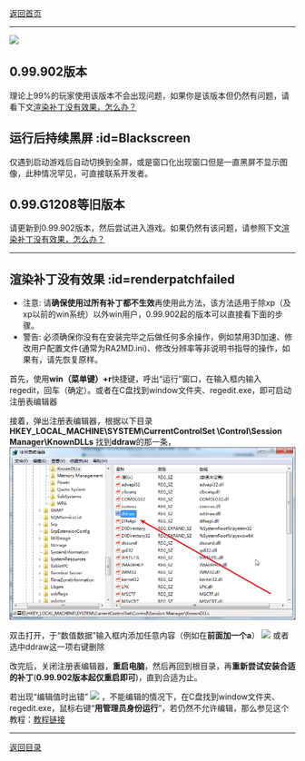[返回首页](./index.md)

***
 ![](./jiaocheng11.jpg)

## 0.99.902版本
理论上99%的玩家使用该版本不会出现问题，如果你是该版本但仍然有问题，请看下文[渲染补丁没有效果，怎么办？](./ddraw.md#渲染补丁没有效果)

## 运行后持续黑屏 :id=Blackscreen
仅遇到启动游戏后自动切换到全屏，或是窗口化出现窗口但是一直黑屏不显示图像，此种情况罕见，可直接联系开发者。

## 0.99.G1208等旧版本
请更新到0.99.902版本，然后尝试进入游戏。如果仍然有该问题，请参照下文[渲染补丁没有效果，怎么办？](./ddraw.md#渲染补丁没有效果)

***


## 渲染补丁没有效果 :id=renderpatchfailed
<a name="renderpatchfailed" data-id="renderpatchfailed" class="anchor"></a>
- 注意: 请**确保使用过所有补丁都不生效**再使用此方法，该方法适用于除xp（及xp以前的win系统）以外win用户，0.99.902起的版本可以直接看下面的步骤。
- 警告: 必须确保你没有在安装完毕之后做任何多余操作，例如禁用3D加速、修改用户配置文件(通常为RA2MD.ini)、修改分辨率等非说明书指导的操作，如果有，请先恢复原样。

首先，使用**win（菜单键）+r**快捷键，呼出“运行”窗口，在输入框内输入regedit，回车（确定）。或者在C盘找到window文件夹、regedit.exe，即可启动注册表编辑器

接着，弹出注册表编辑器，根据以下目录
**HKEY_LOCAL_MACHINE\SYSTEM\CurrentControlSet
\Control\Session Manager\KnownDLLs**
找到**ddraw**的那一条，![](./a4.png)

双击打开，于“数值数据”输入框内添加任意内容（例如在**前面加一个a**） ![](./a1.png)
或者选中ddraw这一项右键删除

改完后，关闭注册表编辑器，**重启电脑**，然后再回到根目录，再**重新尝试安装合适的补丁**(**0.99.902版本起仅重启即可**)，直到合适为止。

若出现“编辑值时出错” ![](./a2.png)
，不能编辑的情况下，在C盘找到window文件夹、regedit.exe，鼠标右键“**用管理员身份运行**”，若仍然不允许编辑，那么参见这个教程：[教程链接](https://baijiahao.baidu.com/s?id=1604347607947449668&wfr=spider&for=pc&isFailFlag=1)


***
[返回目录](/QuestionNAnswer/index.md)
